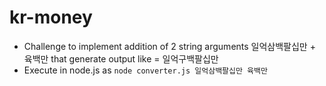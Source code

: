 # kr-money
- Challenge to implement addition of 2 string arguments 일억삼백팔십만 + 육백만 that generate output like = 일억구백팔십만
- Execute in node.js as `node converter.js 일억삼백팔십만 육백만`
